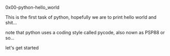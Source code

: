 0x00-python-hello_world

This is the first task of python, hopefully we are to print hello world and shit...

note that python uses a coding style called pycode, also nown as PSP88 or so...


let's get started
